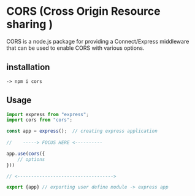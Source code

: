# CORS (Cross Origin Resource sharing )
CORS is a node.js package for providing a Connect/Express middleware that can be used to enable CORS with various options.

## installation 

    -> npm i cors 

## Usage 
```js
import express from "express";
import cors from "cors";

const app = express();  // creating express application 
 
//    -----> FOCUS HERE <----------

app.use(cors({
    // options 
}))

// <----------------------------------->

export {app} // exporting user define module -> express app 
```